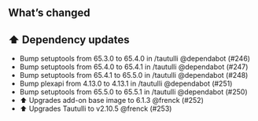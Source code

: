 ## What’s changed

## ⬆️ Dependency updates

- Bump setuptools from 65.3.0 to 65.4.0 in /tautulli @dependabot (#246)
- Bump setuptools from 65.4.0 to 65.4.1 in /tautulli @dependabot (#247)
- Bump setuptools from 65.4.1 to 65.5.0 in /tautulli @dependabot (#248)
- Bump plexapi from 4.13.0 to 4.13.1 in /tautulli @dependabot (#251)
- Bump setuptools from 65.5.0 to 65.5.1 in /tautulli @dependabot (#250)
- ⬆️ Upgrades add-on base image to 6.1.3 @frenck (#252)
- ⬆️ Upgrades Tautulli to v2.10.5 @frenck (#253)
